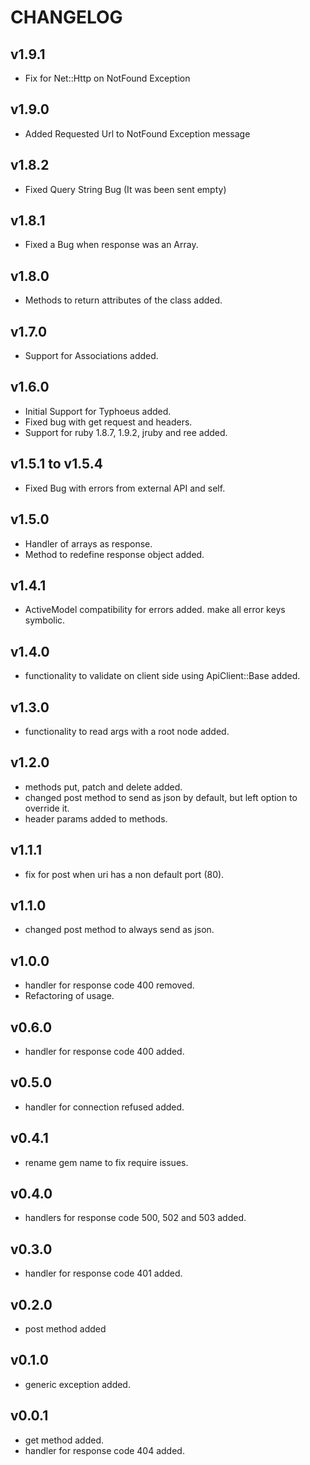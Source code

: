 # CHANGELOG

## v1.9.1

* Fix for Net::Http on NotFound Exception

## v1.9.0

* Added Requested Url to NotFound Exception message

## v1.8.2

* Fixed Query String Bug (It was been sent empty)

## v1.8.1

* Fixed a Bug when response was an Array.

## v1.8.0

* Methods to return attributes of the class added.

## v1.7.0

* Support for Associations added.

## v1.6.0

* Initial Support for Typhoeus added.
* Fixed bug with get request and headers.
* Support for ruby 1.8.7, 1.9.2, jruby and ree added.

## v1.5.1 to v1.5.4

* Fixed Bug with errors from external API and self.

## v1.5.0

* Handler of arrays as response.
* Method to redefine response object added.

## v1.4.1

* ActiveModel compatibility for errors added. make all error keys symbolic.

## v1.4.0

* functionality to validate on client side using ApiClient::Base added.

## v1.3.0

* functionality to read args with a root node added.

## v1.2.0

* methods put, patch and delete added.
* changed post method to send as json by default, but left option to override it.
* header params added to methods.

## v1.1.1

* fix for post when uri has a non default port (80).

## v1.1.0

* changed post method to always send as json.

## v1.0.0

* handler for response code 400 removed.
* Refactoring of usage.

## v0.6.0

* handler for response code 400 added.

## v0.5.0

* handler for connection refused added.

## v0.4.1

* rename gem name to fix require issues.

## v0.4.0

* handlers for response code 500, 502 and 503 added.

## v0.3.0

* handler for response code 401 added.

## v0.2.0

* post method added

## v0.1.0

* generic exception added.

## v0.0.1

* get method added.
* handler for response code 404 added.

